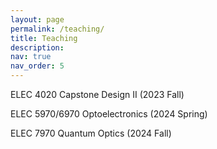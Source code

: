 ```yaml
---
layout: page
permalink: /teaching/
title: Teaching
description: 
nav: true
nav_order: 5
---
```


ELEC 4020 Capstone Design II (2023 Fall)

ELEC 5970/6970 Optoelectronics (2024 Spring)

ELEC 7970 Quantum Optics (2024 Fall)

